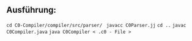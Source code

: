 ## Ausführung:

`cd C0-Compiler/compiler/src/parser/ `
`javacc C0Parser.jj`
`cd ..`
`javac C0Compiler.java`
`java C0Compiler < .c0 - File >`